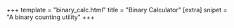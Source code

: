 +++
template = "binary_calc.html"
title = "Binary Calculator"
[extra]
snipet = "A binary counting utility"
+++